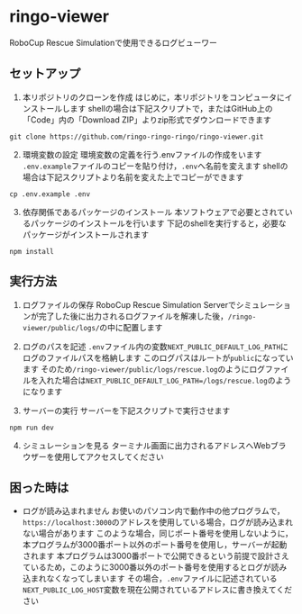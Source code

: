 # ringo-viewer

<!-- Next-generation RoboCup Rescue Simulation Log Viewer -->

RoboCup Rescue Simulationで使用できるログビューワー

## セットアップ
1. 本リポジトリのクローンを作成
はじめに，本リポジトリをコンピュータにインストールします
shellの場合は下記スクリプトで，またはGitHub上の「Code」内の「Download ZIP」よりzip形式でダウンロードできます
```shell
git clone https://github.com/ringo-ringo-ringo/ringo-viewer.git
```

2. 環境変数の設定
環境変数の定義を行う.envファイルの作成をいます
`.env.example`ファイルのコピーを貼り付け，`.env`へ名前を変えます
shellの場合は下記スクリプトより名前を変えた上でコピーができます
```shell
cp .env.example .env
```

3. 依存関係であるパッケージのインストール
本ソフトウェアで必要とされているパッケージのインストールを行います
下記のshellを実行すると，必要なパッケージがインストールされます
```shell
npm install
```

## 実行方法
1. ログファイルの保存
RoboCup Rescue Simulation Serverでシミュレーションが完了した後に出力されるログファイルを解凍した後，`/ringo-viewer/public/logs/`の中に配置します

2. ログのパスを記述
`.env`ファイル内の変数`NEXT_PUBLIC_DEFAULT_LOG_PATH`にログのファイルパスを格納します
このログパスはルートが`public`になっています
そのため`/ringo-viewer/public/logs/rescue.log`のようにログファイルを入れた場合は`NEXT_PUBLIC_DEFAULT_LOG_PATH=/logs/rescue.log`のようになります

3. サーバーの実行
サーバーを下記スクリプトで実行させます
```shell
npm run dev
```

4. シミュレーションを見る
ターミナル画面に出力されるアドレスへWebブラウザーを使用してアクセスしてください

## 困った時は

-  ログが読み込まれません
お使いのパソコン内で動作中の他プログラムで，`https://localhost:3000`のアドレスを使用している場合，ログが読み込まれない場合があります
このような場合，同じポート番号を使用しないように，本プログラムが3000番ポート以外のポート番号を使用し，サーバーが起動されます
本プログラムは3000番ポートで公開できるという前提で設計さえているため，このように3000番以外のポート番号を使用するとログが読み込まれなくなってしまいます
その場合，`.env`ファイルに記述されている`NEXT_PUBLIC_LOG_HOST`変数を現在公開されているアドレスに書き換えてください
